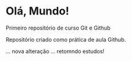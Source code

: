 # Olá, Mundo!
 Primeiro repositório de curso Git e Github

Repositório criado como prática de aula Github.

... nova alteração ... retomndo estudos!
